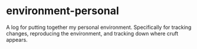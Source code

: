 # environment-personal
A log for putting together my personal environment.  Specifically for tracking changes, reproducing the environment, and tracking down where cruft appears.
